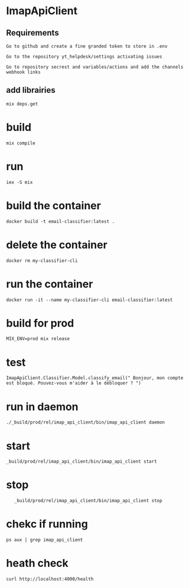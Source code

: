 # ImapApiClient
## Requirements

    Go to github and create a fine granded token to store in .env
    
    Go to the repository yt_helpdesk/settings activating issues

    Go to repository secrest and variables/actions and add the channels webhook links

## add librairies
`mix deps.get`

# build 
`mix compile`

# run
`iex -S mix` 

# build the container
`docker build -t email-classifier:latest .`

# delete the container
`docker rm my-classifier-cli`

# run the container
`docker run -it --name my-classifier-cli email-classifier:latest`


# build for prod
`MIX_ENV=prod mix release`

# test
`ImapApiClient.Classifier.Model.classify_email(" Bonjour, mon compte est bloqué. Pouvez-vous m'aider à le débloquer ? ")`

# run in daemon

`./_build/prod/rel/imap_api_client/bin/imap_api_client daemon`

# start
`_build/prod/rel/imap_api_client/bin/imap_api_client start`

# stop
`   _build/prod/rel/imap_api_client/bin/imap_api_client stop`

# chekc if running
`ps aux | grep imap_api_client`

# heath check
`curl http://localhost:4000/health`
